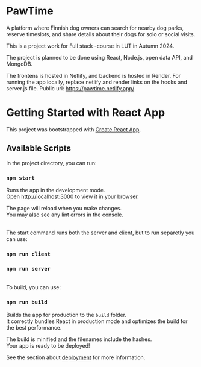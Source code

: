 # PawTime

A platform where Finnish dog owners can search for nearby dog parks, reserve timeslots, and share details about their dogs for solo or social visits.

This is a project work for Full stack -course in LUT in Autumn 2024.

The project is planned to be done using React, Node.js, open data API, and MongoDB.

The frontens is hosted in Netlify, and backend is hosted in Render. For running the app locally, replace netlify and render links on the hooks and server.js file.
Public url: https://pawtime.netlify.app/ 

# Getting Started with React App

This project was bootstrapped with [Create React App](https://github.com/facebook/create-react-app).

## Available Scripts

In the project directory, you can run:

### `npm start`

Runs the app in the development mode.\
Open [http://localhost:3000](http://localhost:3000) to view it in your browser.

The page will reload when you make changes.\
You may also see any lint errors in the console.


\
The start command runs both the server and client, but to run separetly you can use:
### `npm run client`
### `npm run server`


\
To build, you can use:
### `npm run build`

Builds the app for production to the `build` folder.\
It correctly bundles React in production mode and optimizes the build for the best performance.

The build is minified and the filenames include the hashes.\
Your app is ready to be deployed!

See the section about [deployment](https://facebook.github.io/create-react-app/docs/deployment) for more information.
